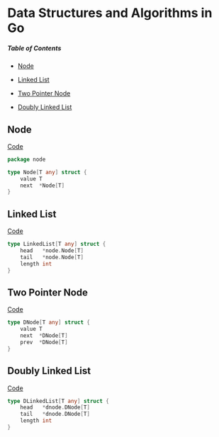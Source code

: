 # Data Structures and Algorithms in Go

##### Table of Contents  
- [Node](#node)

- [Linked List](#linkedlist)

- [Two Pointer Node](#dnode)

- [Doubly Linked List](#dlinkedlist)

## Node

[Code](https://github.com/pedro-git-projects/go-data-structures-and-algorithms/tree/master/src/node)

```go
package node

type Node[T any] struct {
	value T
	next  *Node[T]
}
```



## Linked List

[Code](https://github.com/pedro-git-projects/go-data-structures-and-algorithms/tree/master/src/linkedlist)

```go
type LinkedList[T any] struct {
	head   *node.Node[T]
	tail   *node.Node[T]
	length int
}
```

## Two Pointer Node

[Code](https://github.com/pedro-git-projects/go-data-structures-and-algorithms/tree/master/src/dnode)

```go
type DNode[T any] struct {
	value T
	next  *DNode[T]
	prev  *DNode[T]
}
```



## Doubly Linked List

[Code](https://github.com/pedro-git-projects/go-data-structures-and-algorithms/tree/master/src/dlinkedlist)

```go
type DLinkedList[T any] struct {
	head   *dnode.DNode[T]
	tail   *dnode.DNode[T]
	length int
}
```
